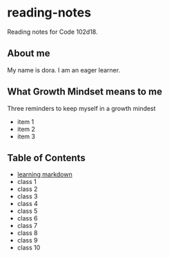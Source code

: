 # reading-notes
Reading notes for Code 102d18.

## About me
My name is dora. I am an eager learner.

## What Growth Mindset means to me

Three reminders to keep myself in a growth mindest
- item 1
- item 2
- item 3

## Table of Contents
- [learning markdown](learning_markdown.md)
- class 1
- class 2
- class 3
- class 4
- class 5
- class 6 
- class 7
- class 8
- class 9
- class 10
